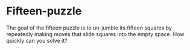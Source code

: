 # Fifteen-puzzle
The goal of the fifteen puzzle is to un-jumble its fifteen squares by repeatedly making moves that slide squares into the empty space. How quickly can you solve it?
